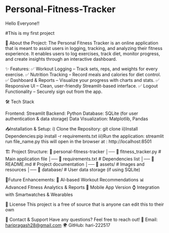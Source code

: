 # Personal-Fitness-Tracker

Hello Everyone!!

#This is my first project 

🚀 About the Project:
The Personal Fitness Tracker is an online application that is meant to assist users in logging, tracking, and analyzing their fitness experience. It enables users to log exercises, track diet, monitor progress, and create insights through an interactive dashboard.

✨ Features:
✅ Workout Logging – Track sets, reps, and weights for every exercise.
✅ Nutrition Tracking – Record meals and calories for diet control.
✅ Dashboard & Reports – Visualize your progress with charts and stats.
✅ Responsive UI – Clean, user-friendly Streamlit-based interface.
✅ Logout Functionality – Securely sign out from the app.

🛠 Tech Stack

Frontend: Streamlit
Backend: Python
Database: SQLite (for user authentication & data storage)
Data Visualization: Matplotlib, Pandas

📥Installation & Setup:
i) Clone the Repository: git clone 
ii)Install Dependencies:pip install  -r requirements.txt
iii)Run the application: streamlit run file_name.py
    this will open in the browser at : http://localhost:8501

🏗 Project Structure:
📂 personal-fitness-tracker
│── 📜 fitness_tracker.py      # Main application file
│── 📜 requirements.txt        # Dependencies list
│── 📜 README.md               # Project documentation
│── 📂 assets/                 # Images and resources
│── 📂 database/               # User data storage (if using SQLite)

🎯Future Enhancements:
🚀 AI-based Workout Recommendations
📊 Advanced Fitness Analytics & Reports
📱 Mobile App Version
⌚ Integration with Smartwatches & Wearables

📜 License
This project is a free of source that is anyone can edit this to their own

💬 Contact & Support
Have any questions? Feel free to reach out!
📧 Email: haripragash28@gmail.com
🌍 GitHub: hari-222517
